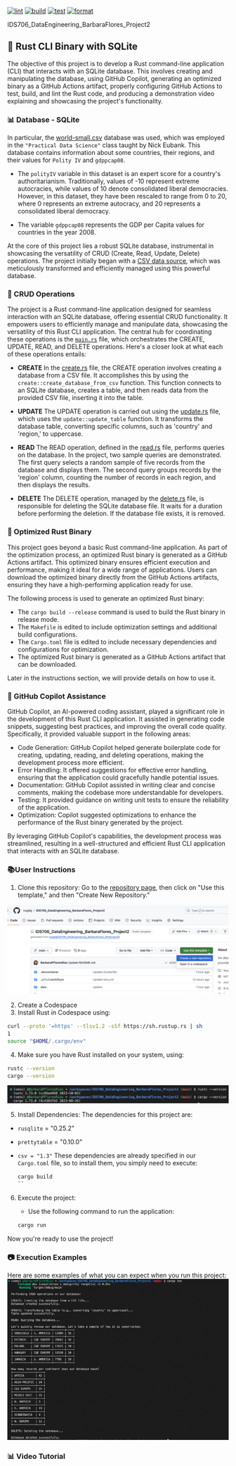 [![lint](https://github.com/nogibjj/IDS706_DataEngineering_BarbaraFlores_Project2/actions/workflows/lint.yml/badge.svg)](https://github.com/nogibjj/IDS706_DataEngineering_BarbaraFlores_Project2/actions/workflows/lint.yml)
[![build](https://github.com/nogibjj/IDS706_DataEngineering_BarbaraFlores_Project2/actions/workflows/build.yml/badge.svg)](https://github.com/nogibjj/IDS706_DataEngineering_BarbaraFlores_Project2/actions/workflows/build.yml)
[![test](https://github.com/nogibjj/IDS706_DataEngineering_BarbaraFlores_Project2/actions/workflows/test.yml/badge.svg)](https://github.com/nogibjj/IDS706_DataEngineering_BarbaraFlores_Project2/actions/workflows/test.yml)
[![format](https://github.com/nogibjj/IDS706_DataEngineering_BarbaraFlores_Project2/actions/workflows/format.yml/badge.svg)](https://github.com/nogibjj/IDS706_DataEngineering_BarbaraFlores_Project2/actions/workflows/format.yml)


IDS706_DataEngineering_BarbaraFlores_Project2


## 📂 Rust CLI Binary with SQLite

The objective of this project is to develop a Rust command-line application (CLI) that interacts with an SQLite database. This involves creating and manipulating the database, using GitHub Copilot, generating an optimized binary as a GitHub Actions artifact, properly configuring GitHub Actions to test, build, and lint the Rust code, and producing a demonstration video explaining and showcasing the project's functionality.


### 📊 Database - SQLite

In particular, the [world-small.csv](https://raw.githubusercontent.com/sejdemyr/sejdemyr.github.io/master/r-tutorials/basics/data/world-small.csv) database was used, which was employed in the `"Practical Data Science"` class taught by Nick Eubank. This database contains information about some countries, their regions, and their values for `Polity IV` and `gdppcap08`.

- The `polityIV` variable in this dataset is an expert score for a country's authoritarianism. Traditionally, values of -10 represent extreme autocracies, while values of 10 denote consolidated liberal democracies. However, in this dataset, they have been rescaled to range from 0 to 20, where 0 represents an extreme autocracy, and 20 represents a consolidated liberal democracy.

- The variable `gdppcap08` represents the GDP per Capita values for countries in the year 2008.

At the core of this project lies a robust SQLite database, instrumental in showcasing the versatility of CRUD (Create, Read, Update, Delete) operations. The project initially began with a [CSV data source](https://github.com/nogibjj/IDS706_DataEngineering_BarbaraFlores_Project2/blob/main/data/WorldSmall.csv), which was meticulously transformed and efficiently managed using this powerful database.

### 🔧 CRUD Operations

The project is a Rust command-line application designed for seamless interaction with an SQLite database, offering essential CRUD functionality. It empowers users to efficiently manage and manipulate data, showcasing the versatility of this Rust CLI application. The central hub for coordinating these operations is the [`main.rs`](https://github.com/nogibjj/IDS706_DataEngineering_BarbaraFlores_Project2/blob/main/src/main.rs) file, which orchestrates the CREATE, UPDATE, READ, and DELETE operations. Here's a closer look at what each of these operations entails:


- **CREATE**
  In the [create.rs](https://github.com/nogibjj/IDS706_DataEngineering_BarbaraFlores_Project2/blob/main/src/create.rs) file, the CREATE operation involves creating a database from a CSV file. It accomplishes this by using the `create::create_database_from_csv` function. This function connects to an SQLite database, creates a table, and then reads data from the provided CSV file, inserting it into the table.

- **UPDATE**
  The UPDATE operation is carried out using the [update.rs](https://github.com/nogibjj/IDS706_DataEngineering_BarbaraFlores_Project2/blob/main/src/update.rs) file, which uses the `update::update_table` function. It transforms the database table, converting specific columns, such as 'country' and 'region,' to uppercase.

- **READ**
  The READ operation, defined in the [read.rs](https://github.com/nogibjj/IDS706_DataEngineering_BarbaraFlores_Project2/blob/main/src/read.rs) file, performs queries on the database. In the project, two sample queries are demonstrated. The first query selects a random sample of five records from the database and displays them. The second query groups records by the 'region' column, counting the number of records in each region, and then displays the results.

- **DELETE**
  The DELETE operation, managed by the [delete.rs](https://github.com/nogibjj/IDS706_DataEngineering_BarbaraFlores_Project2/blob/main/src/delete.rs) file, is responsible for deleting the SQLite database file. It waits for a duration before performing the deletion. If the database file exists, it is removed.


### 🚀 Optimized Rust Binary

This project goes beyond a basic Rust command-line application. As part of the optimization process, an optimized Rust binary is generated as a GitHub Actions artifact. This optimized binary ensures efficient execution and performance, making it ideal for a wide range of applications. Users can download the optimized binary directly from the GitHub Actions artifacts, ensuring they have a high-performing application ready for use.

The following process is used to generate an optimized Rust binary:

- The `cargo build --release` command is used to build the Rust binary in release mode.
- The `Makefile` is edited to include optimization settings and additional build configurations.
- The `Cargo.toml` file is edited to include necessary dependencies and configurations for optimization.
- The optimized Rust binary is generated as a GitHub Actions artifact that can be downloaded.

Later in the instructions section, we will provide details on how to use it.

### 🤖 GitHub Copilot Assistance
GitHub Copilot, an AI-powered coding assistant, played a significant role in the development of this Rust CLI application. It assisted in generating code snippets, suggesting best practices, and improving the overall code quality. Specifically, it provided valuable support in the following areas:

- Code Generation: GitHub Copilot helped generate boilerplate code for creating, updating, reading, and deleting operations, making the development process more efficient.
- Error Handling: It offered suggestions for effective error handling, ensuring that the application could gracefully handle potential issues.
- Documentation: GitHub Copilot assisted in writing clear and concise comments, making the codebase more understandable for developers.
- Testing: It provided guidance on writing unit tests to ensure the reliability of the application.
- Optimization: Copilot suggested optimizations to enhance the performance of the Rust binary generated by the project.

By leveraging GitHub Copilot's capabilities, the development process was streamlined, resulting in a well-structured and efficient Rust CLI application that interacts with an SQLite database.


### 📚User Instructions

1. Clone this repository:
   Go to the [repository page](https://github.com/nogibjj/IDS706_DataEngineering_BarbaraFlores_Project2/tree/main), then click on "Use this template," and then "Create New Repository."

![Step 1: Clone the repository](https://raw.githubusercontent.com/nogibjj/IDS706_DataEngineering_BarbaraFlores_Project2/main/images/Step01.png)


2. Create a Codespace
3. Install Rust in Codespace using:

```bash
curl --proto '=https' --tlsv1.2 -sSf https://sh.rustup.rs | sh
1
source "$HOME/.cargo/env"
```

4. Make sure you have Rust installed on your system, using:
```bash
rustc --version
cargo --version
```
![Step 2: Clone the repository](https://raw.githubusercontent.com/nogibjj/IDS706_DataEngineering_BarbaraFlores_Project2/main/images/Step02.png)

5. Install Dependencies:
The dependencies for this project are:
- `rusqlite` = "0.25.2"
- `prettytable` = "0.10.0"
- `csv = "1.3"`
These dependencies are already specified in our `Cargo.toml` file, so to install them, you simply need to execute:

   ```bash
   cargo build
   ``

6. Execute the project:
   - Use the following command to run the application:

   ```bash
   cargo run
   ```

Now you're ready to use the project!


### 📷 Execution Examples

Here are some examples of what you can expect when you run this project:
![Example](https://raw.githubusercontent.com/nogibjj/IDS706_DataEngineering_BarbaraFlores_Project2/main/images/Example.png)



### 📊 Video Tutorial

